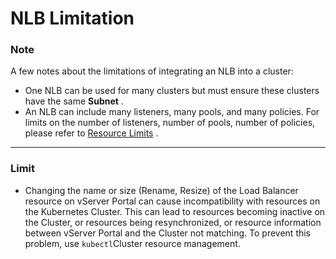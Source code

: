 # NLB Limitation

### Note <a href="#restrictionsandlimitationsnlb-gioihan" id="restrictionsandlimitationsnlb-gioihan"></a>

A few notes about the limitations of integrating an NLB into a cluster:

* One NLB can be used for many clusters but must ensure these clusters have the same **Subnet** .
* An NLB can include many listeners, many pools, and many policies. For limits on the number of listeners, number of pools, number of policies, please refer to [Resource Limits](https://docs.vngcloud.vn/pages/viewpage.action?pageId=59802094) .

***

### Limit <a href="#restrictionsandlimitationsnlb-hanche" id="restrictionsandlimitationsnlb-hanche"></a>

* Changing the name or size (Rename, Resize) of the Load Balancer resource on vServer Portal can cause incompatibility with resources on the Kubernetes Cluster. This can lead to resources becoming inactive on the Cluster, or resources being resynchronized, or resource information between vServer Portal and the Cluster not matching. To prevent this problem, use `kubectl`Cluster resource management.
